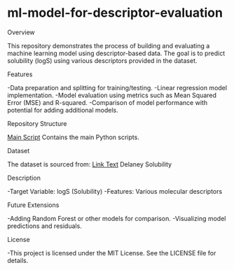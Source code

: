 # ml-model-for-descriptor-evaluation
Overview

This repository demonstrates the process of building and evaluating a machine learning model using descriptor-based data. The goal is to predict solubility (logS) using various descriptors provided in the dataset.

Features

-Data preparation and splitting for training/testing.
-Linear regression model implementation.
-Model evaluation using metrics such as Mean Squared Error (MSE) and R-squared.
-Comparison of model performance with potential for adding additional models.

Repository Structure

[Main Script](src/main.py) Contains the main Python scripts.

Dataset

The dataset is sourced from:
[Link Text](https://raw.githubusercontent.com/dataprofessor/data/master/delaney_solubility_with_descriptors.csv) Delaney Solubility 

Description

-Target Variable: logS (Solubility)
-Features: Various molecular descriptors

Future Extensions

-Adding Random Forest or other models for comparison.
-Visualizing model predictions and residuals.

License

-This project is licensed under the MIT License. See the LICENSE file for details.

